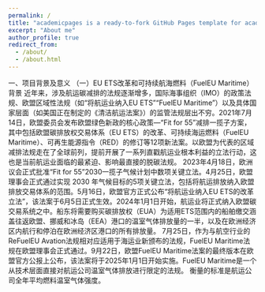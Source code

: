 ```yaml
---
permalink: /
title: "academicpages is a ready-to-fork GitHub Pages template for academic personal websites"
excerpt: "About me"
author_profile: true
redirect_from: 
  - /about/
  - /about.html
---
```


一、项目背景及意义
（一）EU ETS改革和可持续航海燃料（FuelEU Maritime）背景
近年来，涉及航运碳减排的法规逐渐增多，国际海事组织（IMO）的政策法规、欧盟区域性法规（如“将航运业纳入EU ETS”“FuelEU Maritime”）以及具体国家层面（如美国正在制定的《清洁航运法案》）的监管法规层出不穷。2021年7月14日，欧盟委员会发布欧盟绿色新政的核心政策—“Fit for 55”减排一揽子方案，其中包括欧盟碳排放权交易体系（EU ETS）的改革、可持续海运燃料（FuelEU Maritime）、可再生能源指令（RED）的修订等12项新法案。以欧盟为代表的区域减排法规走在了全球前列，提前开展了一系列直戳航运业根本利益的立法行动，这也是当前航运业面临的最紧迫、影响最直接的脱碳法规。
2023年4月18日，欧洲议会正式批准“Fit for 55”2030一揽子气候计划中数项关键立法。4月25日，欧盟理事会正式通过实现 2030 年气候目标的5项关键立法，包括将航运排放纳入欧盟排放交易体系的范围。5月16日，欧盟官方正式公布“将航运业纳入EU ETS的改革立法”，该法案于6月5日正式生效。2024年1月1日开始，航运业将正式纳入欧盟碳交易系统之中。船东将需要购买碳排放权（EUA）为适用ETS范围内的船舶缴交涵盖往返欧盟、挪威和冰岛（EEA）港口的温室气体排放量的一半，以及在欧洲经济区内航行和停泊在欧洲经济区港口的所有排放量。
7月25日，作为与航空行业的ReFuelEU Avation法规相对应适用于海运业新颁布的法规，FuelEU Maritime法规在欧盟理事会正式通过。9月22日，欧盟FuelEU Maritime法案的最终版本在欧盟官方公报上公布，该法案将于2025年1月1日开始实施。FuelEU Maritime是一个从技术层面直接对航运公司温室气体排放进行限定的法规。 衡量的标准是航运公司全年平均燃料温室气体强度。
